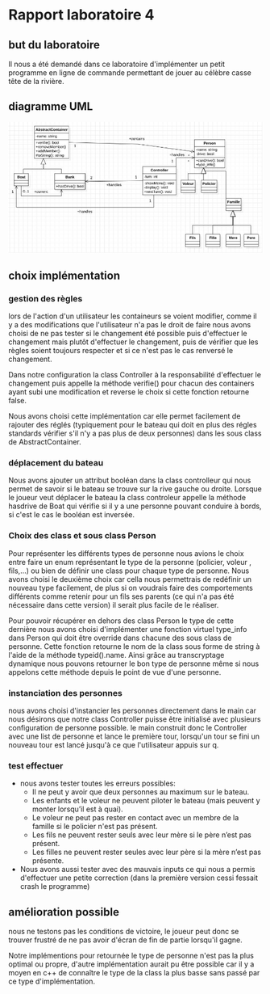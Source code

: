 # Rapport laboratoire 4 

## but du laboratoire

Il nous a été demandé dans ce laboratoire d'implémenter un petit programme en ligne de commande permettant de jouer au célèbre casse tête de la rivière.

## diagramme UML 

![UML](UML.png)

## choix implémentation

### gestion des règles 

lors de l'action d'un utilisateur les containeurs se voient modifier, comme il y a des modifications que l'utilisateur n'a pas le droit de faire nous avons choisi de ne pas tester si le changement été possible puis d'effectuer le changement mais plutôt d'effectuer le changement, puis de vérifier que les règles soient toujours respecter et si ce n'est pas le cas renversé le changement. 

Dans notre configuration la class Controller à la responsabilité d'effectuer le changement puis appelle la méthode verifie() pour chacun des containers ayant subi une modification et reverse le choix si cette fonction retourne false. 

Nous avons choisi cette implémentation car elle permet facilement de rajouter des réglés (typiquement pour le bateau qui doit en plus des régles standards vérifier s'il n'y a pas plus de deux personnes) dans les sous class de AbstractContainer.

### déplacement du bateau 

Nous avons ajouter un attribut booléan dans la class controlleur qui nous permet de savoir si le bateau se trouve sur la rive gauche ou droite. Lorsque le joueur veut déplacer le bateau la class controleur appelle la méthode hasdrive de Boat qui vérifie si il y a une personne pouvant conduire à bords, si c'est le cas le booléan est inversée. 

### Choix des class et sous class Person

Pour représenter les différents types de personne nous avions le choix entre faire un enum représentant le type de la personne (policier, voleur , fils,...) ou bien de définir une class pour chaque type de personne. Nous avons choisi le deuxième choix car cella nous permettrais de redéfinir un nouveau type facilement, de plus si on voudrais faire des comportements différents comme retenir pour un fils ses parents (ce qui n'a pas été nécessaire dans cette version) il serait plus facile de le réaliser. 

Pour pouvoir récupérer en dehors des class Person le type de cette dernière nous avons choisi d'implémenter une fonction virtuel type_info dans Person qui doit être override dans chacune des sous class de personne. Cette fonction retourne le nom de la class sous forme de string à l'aide de la méthode typeid().name. Ainsi grâce au transcryptage dynamique nous pouvons retourner le bon type de personne même si nous appelons cette méthode depuis le point de vue d'une personne.

 ### instanciation des personnes 

nous avons choisi d'instancier les personnes directement dans le main car nous désirons que notre class Controller puisse être initialisé avec plusieurs configuration de personne possible. le main construit donc le Controller avec une list de personne et lance le première tour, lorsqu'un tour se fini un nouveau tour est lancé jusqu'à ce que l'utilisateur appuis sur q.

### test effectuer 

* nous avons tester toutes les erreurs possibles:
  * Il ne peut y avoir que deux personnes au maximum sur le bateau.
  * Les enfants et le voleur ne peuvent piloter le bateau (mais peuvent y monter lorsqu’il est à quai).
  * Le voleur ne peut pas rester en contact avec un membre de la famille si le policier n'est pas présent.
  * Les fils ne peuvent rester seuls avec leur mère si le père n’est pas présent.
  * Les filles ne peuvent rester seules avec leur père si la mère n’est pas présente.
* Nous avons aussi tester avec des mauvais inputs ce qui nous a permis d'effectuer une petite correction (dans la première version cessi fessait crash le programme)

## amélioration possible

nous ne testons pas les conditions de victoire, le joueur peut donc se trouver frustré de ne pas avoir d'écran de fin de partie lorsqu'il gagne. 

Notre implémentions pour retournée le type de personne n'est pas la plus optimal ou propre, d'autre implémentation aurait pu être possible car il y a moyen en c++ de connaître le type de la class la plus basse sans passé par ce type d'implémentation. 

